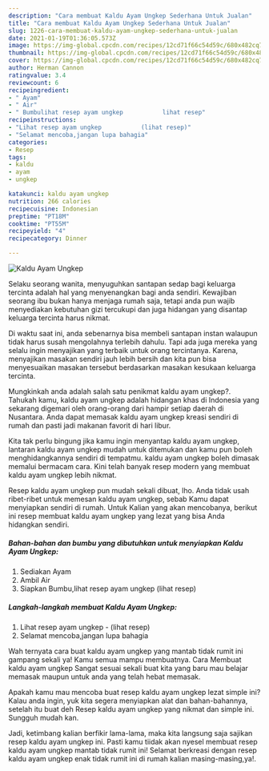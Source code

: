 ```yaml
---
description: "Cara membuat Kaldu Ayam Ungkep Sederhana Untuk Jualan"
title: "Cara membuat Kaldu Ayam Ungkep Sederhana Untuk Jualan"
slug: 1226-cara-membuat-kaldu-ayam-ungkep-sederhana-untuk-jualan
date: 2021-01-19T01:36:05.573Z
image: https://img-global.cpcdn.com/recipes/12cd71f66c54d59c/680x482cq70/kaldu-ayam-ungkep-foto-resep-utama.jpg
thumbnail: https://img-global.cpcdn.com/recipes/12cd71f66c54d59c/680x482cq70/kaldu-ayam-ungkep-foto-resep-utama.jpg
cover: https://img-global.cpcdn.com/recipes/12cd71f66c54d59c/680x482cq70/kaldu-ayam-ungkep-foto-resep-utama.jpg
author: Herman Cannon
ratingvalue: 3.4
reviewcount: 6
recipeingredient:
- " Ayam"
- " Air"
- " Bumbulihat resep ayam ungkep           lihat resep"
recipeinstructions:
- "Lihat resep ayam ungkep           (lihat resep)"
- "Selamat mencoba,jangan lupa bahagia"
categories:
- Resep
tags:
- kaldu
- ayam
- ungkep

katakunci: kaldu ayam ungkep 
nutrition: 266 calories
recipecuisine: Indonesian
preptime: "PT18M"
cooktime: "PT55M"
recipeyield: "4"
recipecategory: Dinner

---
```



![Kaldu Ayam Ungkep](https://img-global.cpcdn.com/recipes/12cd71f66c54d59c/680x482cq70/kaldu-ayam-ungkep-foto-resep-utama.jpg)

Selaku seorang wanita, menyuguhkan santapan sedap bagi keluarga tercinta adalah hal yang menyenangkan bagi anda sendiri. Kewajiban seorang ibu bukan hanya menjaga rumah saja, tetapi anda pun wajib menyediakan kebutuhan gizi tercukupi dan juga hidangan yang disantap keluarga tercinta harus nikmat.

Di waktu  saat ini, anda sebenarnya bisa membeli santapan instan walaupun tidak harus susah mengolahnya terlebih dahulu. Tapi ada juga mereka yang selalu ingin menyajikan yang terbaik untuk orang tercintanya. Karena, menyajikan masakan sendiri jauh lebih bersih dan kita pun bisa menyesuaikan masakan tersebut berdasarkan masakan kesukaan keluarga tercinta. 



Mungkinkah anda adalah salah satu penikmat kaldu ayam ungkep?. Tahukah kamu, kaldu ayam ungkep adalah hidangan khas di Indonesia yang sekarang digemari oleh orang-orang dari hampir setiap daerah di Nusantara. Anda dapat memasak kaldu ayam ungkep kreasi sendiri di rumah dan pasti jadi makanan favorit di hari libur.

Kita tak perlu bingung jika kamu ingin menyantap kaldu ayam ungkep, lantaran kaldu ayam ungkep mudah untuk ditemukan dan kamu pun boleh menghidangkannya sendiri di tempatmu. kaldu ayam ungkep boleh dimasak memalui bermacam cara. Kini telah banyak resep modern yang membuat kaldu ayam ungkep lebih nikmat.

Resep kaldu ayam ungkep pun mudah sekali dibuat, lho. Anda tidak usah ribet-ribet untuk memesan kaldu ayam ungkep, sebab Kamu dapat menyiapkan sendiri di rumah. Untuk Kalian yang akan mencobanya, berikut ini resep membuat kaldu ayam ungkep yang lezat yang bisa Anda hidangkan sendiri.

<!--inarticleads1-->

##### Bahan-bahan dan bumbu yang dibutuhkan untuk menyiapkan Kaldu Ayam Ungkep:

1. Sediakan  Ayam
1. Ambil  Air
1. Siapkan  Bumbu,lihat resep ayam ungkep           (lihat resep)




<!--inarticleads2-->

##### Langkah-langkah membuat Kaldu Ayam Ungkep:

1. Lihat resep ayam ungkep -           (lihat resep)
1. Selamat mencoba,jangan lupa bahagia




Wah ternyata cara buat kaldu ayam ungkep yang mantab tidak rumit ini gampang sekali ya! Kamu semua mampu membuatnya. Cara Membuat kaldu ayam ungkep Sangat sesuai sekali buat kita yang baru mau belajar memasak maupun untuk anda yang telah hebat memasak.

Apakah kamu mau mencoba buat resep kaldu ayam ungkep lezat simple ini? Kalau anda ingin, yuk kita segera menyiapkan alat dan bahan-bahannya, setelah itu buat deh Resep kaldu ayam ungkep yang nikmat dan simple ini. Sungguh mudah kan. 

Jadi, ketimbang kalian berfikir lama-lama, maka kita langsung saja sajikan resep kaldu ayam ungkep ini. Pasti kamu tiidak akan nyesel membuat resep kaldu ayam ungkep mantab tidak rumit ini! Selamat berkreasi dengan resep kaldu ayam ungkep enak tidak rumit ini di rumah kalian masing-masing,ya!.

